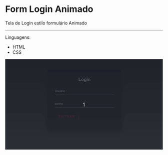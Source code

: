<h1>Form Login Animado</h1>
<p>Tela de Login estilo formulário Animado</p>
<hr>
<p>Linguagens:</p>
<ul>
    <li>HTML</li>
    <li>CSS</li>
</ul>

<img src="login.gif" alt="Imagem gif da tela de Login">
